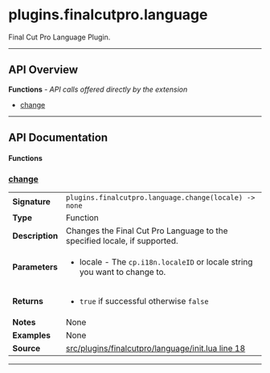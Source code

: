 # plugins.finalcutpro.language

Final Cut Pro Language Plugin.

---

## API Overview
**Functions** - _API calls offered directly by the extension_
 * [change](#change)


---

## API Documentation

#### Functions


### [change](#change)

|                                             |                                                                                     |
| --------------------------------------------|-------------------------------------------------------------------------------------|
| **Signature**                               | `plugins.finalcutpro.language.change(locale) -> none`                                                                    |
| **Type**                                    | Function                                                                     |
| **Description**                             | Changes the Final Cut Pro Language to the specified locale, if supported.                                                                     |
| **Parameters**                              | <ul><li>locale - The `cp.i18n.localeID` or locale string you want to change to.</li></ul> |
| **Returns**                                 | <ul><li>`true` if successful otherwise `false`</li></ul>          |
| **Notes**                                   | None |
| **Examples**                                | None |
| **Source**                                  | [src/plugins/finalcutpro/language/init.lua line 18](https://github.com/CommandPost/CommandPost/blob/develop/src/plugins/finalcutpro/language/init.lua#L18) |

---

